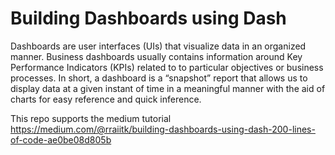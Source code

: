 # Building Dashboards using Dash

Dashboards are user interfaces (UIs) that visualize data in an organized manner. Business dashboards usually contains information around Key Performance Indicators (KPIs) related to to particular objectives or business processes. In short, a dashboard is a “snapshot” report that allows us to display data at a given instant of time in a meaningful manner with the aid of charts for easy reference and quick inference.

This repo supports the medium tutorial 
https://medium.com/@rraiitk/building-dashboards-using-dash-200-lines-of-code-ae0be08d805b
